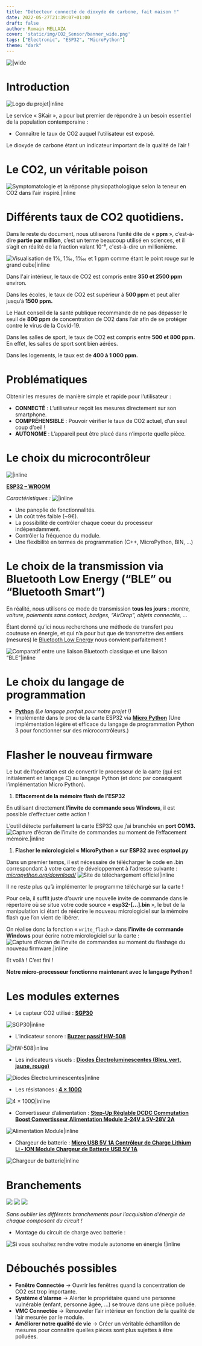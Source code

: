 ```yaml
---
title: "Détecteur connecté de dioxyde de carbone, fait maison !"
date: 2022-05-27T21:39:07+01:00
draft: false
author: Romain MELLAZA
cover: 'static/img/CO2_Sensor/banner_wide.png'
tags: ["Electronic", "ESP32", "MicroPython"]
theme: "dark"
---
```

![|wide](https://i.ibb.co/gwP7Bj8/banner-wide.png)

# Introduction
![Logo du projet|inline](https://i.ibb.co/xhVYWNg/LOGO-v1-blue-rectangle.png)

Le service « SKair », a pour but premier de répondre à un besoin essentiel de la population contemporaine :
* Connaître le taux de CO2 auquel l’utilisateur est exposé.

Le dioxyde de carbone étant un indicateur important de la qualité de l’air !

# Le CO2, un véritable poison
![Symptomatologie et la réponse physiopathologique selon la teneur en CO2 dans l’air inspiré.|inline](https://i.ibb.co/MNJ100b/Taux-risques.png)

# Différents taux de CO2 quotidiens.
Dans le reste du document, nous utiliserons l’unité dite de « **ppm** », c’est-à-dire **partie par million**, c’est un terme beaucoup utilisé en sciences, et il s’agit en réalité de la fraction valant 10⁻⁶, c'est-à-dire un millionième.

![Visualisation de 1%, 1‰, 1‱ et 1 ppm comme étant le point rouge sur le grand cube|inline](https://upload.wikimedia.org/wikipedia/commons/thumb/6/67/Visualisation_parts_per.svg/1024px-Visualisation_parts_per.svg.png)

Dans l'air intérieur, le taux de CO2 est compris entre **350 et 2500 ppm** environ.

Dans les écoles, le taux de CO2 est supérieur à **500 ppm** et peut aller jusqu’à **1500 ppm.**

Le Haut conseil de la santé publique recommande de ne pas dépasser le seuil de **800 ppm** de concentration de CO2 dans l’air afin de se protéger contre le virus de la Covid-19.

Dans les salles de sport, le taux de CO2 est compris entre **500 et 800 ppm.**
En effet, les salles de sport sont bien aérées.

Dans les logements, le taux est de **400 à 1 000 ppm.**

# Problématiques 
Obtenir les mesures de manière simple et rapide pour l’utilisateur :
* **CONNECTÉ** : L’utilisateur reçoit les mesures directement sur son smartphone.
* **COMPRÉHENSIBLE** : Pouvoir vérifier le taux de CO2 actuel, d’un seul coup d’oeil !
* **AUTONOME** : L’appareil peut être placé dans n’importe quelle pièce.

# Le choix du microcontrôleur
![|inline](https://m.media-amazon.com/images/I/71Q4jCOGohL._SL1500_.jpg)

[**ESP32 – WROOM**](https://www.espressif.com/en/products/modules/esp32)

*Caractéristiques :*
![|inline](https://i.ibb.co/WFPRB82/Specifications-ESP32.png)

* Une panoplie de fonctionnalités.
* Un coût très faible (~9€).
* La possibilité de contrôler chaque coeur du processeur indépendamment.
* Contrôler la fréquence du module.
* Une flexibilité en termes de programmation (C++, MicroPython, BIN, …)

# Le choix de la transmission via Bluetooth Low Energy (“BLE” ou “Bluetooth Smart”)

En réalité, nous utilisons ce mode de transmission **tous les jours** : *montre, voiture, paiements sans contact, badges, “AirDrop”, objets connectés, …*

Étant donné qu’ici nous recherchons une méthode de transfert peu couteuse en énergie, et qui n’a pour but que de transmettre des entiers (mesures) le [Bluetooth Low Energy](https://fr.wikipedia.org/wiki/Bluetooth_%C3%A0_basse_consommation) nous convient parfaitement !

![Comparatif entre une liaison Bluetooth classique et une liaison “BLE”|inline](https://i.ibb.co/48SLy6G/Documentation.jpg)

# Le choix du langage de programmation
* [**Python**](https://www.python.org/) *(Le langage parfait pour notre projet !)*
* Implémenté dans le proc de la carte ESP32 via [**Micro Python**](https://micropython.org/) (Une implémentation légère et efficace du langage de programmation Python 3 pour fonctionner sur des microcontrôleurs.)

# Flasher le nouveau firmware
Le but de l’opération est de convertir le processeur de la carte (qui est initialement en langage C) au langage Python (et donc par conséquent l’implémentation Micro Python).
1. **Effacement de la mémoire flash de l’ESP32**

En utilisant directement **l’invite de commande sous Windows**, il est possible d’effectuer cette action !

L’outil détecte parfaitement la carte ESP32 que j’ai branchée en **port COM3.**
![Capture d’écran de l’invite de commandes au moment de l’effacement mémoire.|inline](https://i.ibb.co/H77KzKs/Capture.png)
1. **Flasher le micrologiciel « MicroPython » sur ESP32 avec esptool.py**

Dans un premier temps, il est nécessaire de télécharger le code en .bin correspondant à votre carte de développement à l’adresse suivante : [*micropython.org/download/*](https://micropython.org/download/)
![Site de téléchargement officiel|inline](https://i.ibb.co/tYLp73b/Documentation-micro.jpg)

Il ne reste plus qu’à implémenter le programme téléchargé sur la carte !

Pour cela, il suffit juste d’ouvrir une nouvelle invite de commande dans le répertoire où se situe votre code source « **esp32-[…].bin** », le but de la manipulation ici étant de réécrire le nouveau micrologiciel sur la mémoire flash que l’on vient de libérer.

On réalise donc la fonction « ```write_flash``` » dans **l’invite de commande Windows** pour écrire notre micrologiciel sur la carte :
![Capture d’écran de l’invite de commandes au moment du flashage du nouveau firmware.|inline](https://i.ibb.co/Gn3dH8x/Capture2.png)

Et voilà ! C’est fini !

**Notre micro-processeur fonctionne maintenant avec le langage Python !**

# Les modules externes
* Le capteur CO2 utilisé : [**SGP30**](https://www.kubii.fr/modules-capteurs/2874-capteur-qualite-de-l-air-sgp30-breakout-3272496300705.html)

![SGP30|inline](https://i.ibb.co/7YWcRR0/Documentation2.jpg)

* L’indicateur sonore : [**Buzzer passif HW-508**](https://hallroad.org/ky-006-3pin-miniature-passive-buzzer-alarm-sensor-module-in-pakistan.html)

![HW-508|inline](https://hallroad.org/images/thumbnails/500/500/detailed/10/KY-006_3pin_Miniature_Passive_Buzzer_Alarm_Sensor_Module_in_pakistan.jpg)

* Les indicateurs visuels : [**Diodes Électroluminescentes (Bleu, vert, jaune, rouge)**](https://www.amazon.fr/Diodes-Electroluminescentes/b?ie=UTF8&node=10153728031)

![Diodes Électroluminescentes|inline](https://i.ibb.co/3yT4P0s/Documentation4.jpg)

* Les résistances : [**4 × 100Ω**](https://composant-electronique.fr/resistance-100-ohms-1-4w-cfr1-4w-100r)

![4 × 100Ω|inline](https://i.ibb.co/ZBBGMwh/Documentation5.jpg)

* Convertisseur d’alimentation : [**Step-Up Réglable DCDC Commutation Boost Convertisseur Alimentation Module 2-24V à 5V-28V 2A**](https://fr.banggood.com/Geekcreit-DC-2V-24V-To-5V-28V-2A-Step-Up-Boost-Converter-Power-Supply-Module-Adjustable-Regulator-Board-p-1566600.html?cur_warehouse=CN)

![Alimentation Module|inline](https://i.ibb.co/bXFykpW/Documentation6.jpg)

* Chargeur de batterie : [**Micro USB 5V 1A Contrôleur de Charge Lithium Li - ION Module Chargeur de Batterie USB 5V 1A**](https://www.amazon.fr/AZDelivery-TP4056-Micro-USB-Laderegler-Parent/dp/B07Z8D2WH2)

![Chargeur de batterie|inline](https://i.ibb.co/Pznxdzx/Documentation7.jpg)

# Branchements
![](https://i.ibb.co/jRKbNgr/Capture3.png)
![](https://i.ibb.co/rkYv313/Capture4.png)
![](https://i.ibb.co/MfGBNGZ/Capture5.png)

*Sans oublier les différents branchements pour l’acquisition d’énergie de chaque composant du circuit !*

* Montage du circuit de charge avec batterie :

![Si vous souhaitez rendre votre module autonome en énergie !|inline](https://i.ibb.co/2NJSrkZ/Documentation8.jpg)

# Débouchés possibles
* **Fenêtre Connectée** → Ouvrir les fenêtres quand la concentration de CO2 est trop importante.
* **Système d’alarme** → Alerter le propriétaire quand une personne vulnérable (enfant, personne âgée, …) se trouve dans une pièce polluée.
* **VMC Connectée** → Renouveler l’air intérieur en fonction de la qualité de l’air mesurée par le module.
* **Améliorer notre qualité de vie** → Créer un véritable échantillon de mesures pour connaître quelles pièces sont plus sujettes à être polluées.